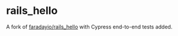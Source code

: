 # rails_hello

A fork of [faradayio/rails_hello](https://github.com/faradayio/rails_hello) with Cypress end-to-end tests added.
